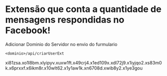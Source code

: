 # Extensão que conta a quantidade de mensagens respondidas no Facebook!

Adicionar Dominio do Servidor no envio do furmulario 

```
<dominio>/api/criarUserExt
```

xi81zsa.xo1l8bm.xlyipyv.xuxw1ft.x49crj4.x1ed109x.xdl72j9.x1iyjqo2.xs83m0k.x6prxxf.x6ikm8r.x10wlt62.x1y1aw1k.xn6708d.xwib8y2.x1ye3gou